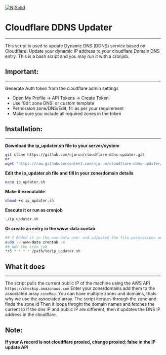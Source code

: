 [![N|Solid](https://cdn4.iconfinder.com/data/icons/filetype-pack-for-the-minimalist/100/SH-Bash_Shell_Script-file-program-128.png)](https://nodesource.com/products/nsolid)

# Cloudflare DDNS Updater
****
This script is used to update Dynamic DNS (DDNS) service based on Cloudflare!
Update your dynamic IP address to your cloudflare Domain DNS entry. This is a bash script and you may run it with a cronjob.

## Important:
****
Generate Auth token from the cloudflare admin settings
- Open My Profile -> API Tokens -> Create Token
- Use 'Edit zone DNS' or custom template
- Permission zone/DNS/Edit, fill as per your requirement
- Make sure you include all required zones in the token

## Installation:
****
 **Download the ip_updater.sh file to your server/system**
```sh
git clone https://github.com/njarun/cloudflare-ddns-updater.git
or
wget "https://raw.githubusercontent.com/njarun/cloudflare-ddns-updater/main/ip_updater.sh"
``` 
 **Edit the ip_updater.sh file and fill in your zone/domain details**
```sh
nano ip_updater.sh
```
 **Make it executable**
```sh
chmod +x ip_updater.sh
```
 **Execute it or run as cronjob**
```sh
./ip_updater.sh
```
 **Or create an entry in the www-data contab**
```sh
## I Added it in the www-data user and adjusted the file permissions accordingly :D
sudo -u www-data crontab -e
## Add the cron job
*/5 * * * * /path/to/ip_updater.sh
```

## What it does
****
The script pulls the current public IP of the machine using the AWS API `https://checkip.amazonaws.com`
Enter your zone/domains add them to the associated array `zoneMap`. You can have multiple zones and domains, thats why we use the associated array.
The script iterates through the zone and finds the zone id 
Then it loops throght the domain names and fetches the current Ip
If the dns IP and public IP are different, then it updates the DNS IP address in the cloudflare.

## Note:
**If your A record is not cloudflare proxied, change proxied: false in the IP update API**

